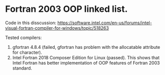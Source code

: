 # Fortran 2003 OOP linked list.
Code in this disscussion: https://software.intel.com/en-us/forums/intel-visual-fortran-compiler-for-windows/topic/518263

Tested compilers:

1. gfortran 4.8.4 (failed, gfortran has problem with the allocatable attribute for character).
2. Intel Fortran 2018 Composer Edition for Linux (passed). This shows that Intel Fortran has better implementation of OOP features of Fortran 2003 standard.
